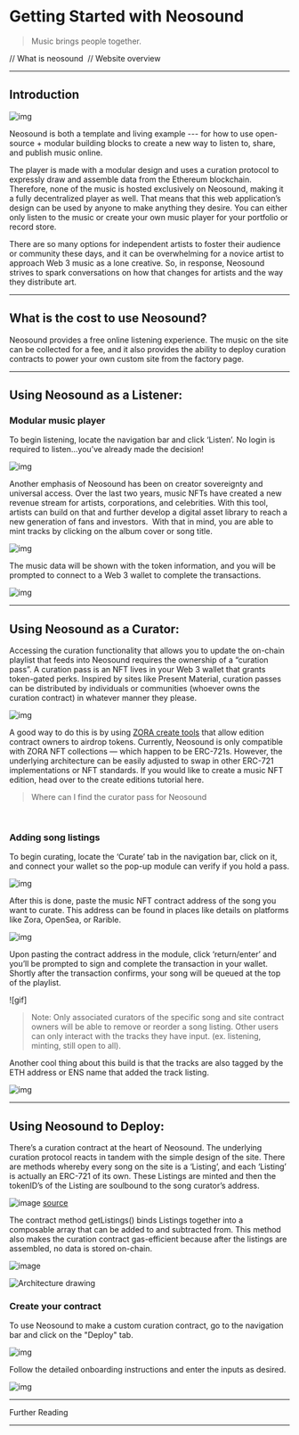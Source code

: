 # Getting Started with Neosound

>  Music brings people together.

// What is neosound 
// Website overview 

---

## Introduction

![img](https://github.com/public-assembly/public-assembly-docs/blob/main/static/02-B-02-Listen-Grid-Hover.png)

Neosound is both a template and living example --- for how to use open-source + modular building blocks to create a new way to listen to, share, and publish music online. 

The player is made with a modular design and uses a curation protocol to expressly draw and assemble data from the Ethereum blockchain. Therefore, none of the music is hosted exclusively on Neosound, making it a fully decentralized player as well. That means that this web application’s design can be used by anyone to make anything they desire. You can either only listen to the music or create your own music player for your portfolio or record store.

There are so many options for independent artists to foster their audience or community these days, and it can be overwhelming for a novice artist to approach Web 3 music as a lone creative. So, in response, Neosound strives to spark conversations on how that changes for artists and the way they distribute art.

---

## What is the cost to use Neosound?

Neosound provides a free online listening experience. The music on the site can be collected for a fee, and it also provides the ability to deploy curation contracts to power your own custom site from the factory page.

---

## Using Neosound as a Listener:

### Modular music player

To begin listening, locate the navigation bar and click ‘Listen’. No login is required to listen…you’ve already made the decision!

![img](https://github.com/public-assembly/public-assembly-docs/blob/main/static/02-A-02-Listen-List-Hover.png)

Another emphasis of Neosound has been on creator sovereignty and universal access. Over the last two years, music NFTs have created a new revenue stream for artists, corporations, and celebrities. With this tool, artists can build on that and further develop a digital asset library to reach a new generation of fans and investors. 
With that in mind, you are able to mint tracks by clicking on the album cover or song title.

![img](https://github.com/public-assembly/public-assembly-docs/blob/main/static/03-A-01-A-View%20Details-Select.png)

The music data will be shown with the token information, and you will be prompted to connect to a Web 3 wallet to complete the transactions.

![img](https://github.com/public-assembly/public-assembly-docs/blob/main/static/03-A-04-View%20Details-WalletConnected.png)

---

## Using Neosound as a Curator:

Accessing the curation functionality that allows you to update the on-chain playlist that feeds into Neosound requires the ownership of a “curation pass”. A curation pass is an NFT lives in your Web 3 wallet that grants token-gated perks. Inspired by sites like Present Material, curation passes can be distributed by individuals or communities (whoever owns the curation contract) in whatever manner they please.

![img](https://github.com/public-assembly/public-assembly-docs/blob/main/static/.png)

A good way to do this is by using [ZORA create tools](create.zora.co) that allow edition contract owners to airdrop tokens. Currently, Neosound is only compatible with ZORA NFT collections — which happen to be ERC-721s. However, the underlying architecture can be easily adjusted to swap in other ERC-721 implementations or NFT standards. If you would like to create a music NFT edition, head over to the create editions tutorial here.

> Where can I find the curator pass for Neosound 

 
### Adding song listings

To begin curating, locate the ‘Curate’ tab in the navigation bar, click on it, and connect your wallet so the pop-up module can verify if you hold a pass. 

![img](https://github.com/public-assembly/public-assembly-docs/blob/main/static/04-A-01-CurateModal-Default.png)

After this is done, paste the music NFT contract address of the song you want to curate. This address can be found in places like details on platforms like Zora, OpenSea, or Rarible.

![img](https://github.com/public-assembly/public-assembly-docs/blob/main/static/04-A-03-CurateModal-Connected.png)

Upon pasting the contract address in the module, click ‘return/enter’ and you’ll be prompted to sign and complete the transaction in your wallet. Shortly after the transaction confirms, your song will be queued at the top of the playlist.

![gif]

> Note: Only associated curators of the specific song and site contract owners will be able to remove or reorder a song listing. Other users can only interact with the tracks they have input. (ex. listening, minting, still open to all).

Another cool thing about this build is that the tracks are also tagged by the ETH address or ENS name that added the track listing.

![img](https://github.com/public-assembly/public-assembly-docs/blob/main/static/03-A-01-B-View%20Details-Scroll.png)

---

## Using Neosound to Deploy:

There’s a curation contract at the heart of Neosound. The underlying curation protocol reacts in tandem with the simple design of the site. There are methods whereby every song on the site is a ‘Listing’, and each ‘Listing’ is actually an ERC-721 of its own. These Listings are minted and then the tokenID’s of the Listing are soulbound to the song curator’s address.

![image](https://user-images.githubusercontent.com/91724117/193858474-455171a5-ac02-4363-bf7c-b7c84542a660.png)
[source](https://github.com/public-assembly/curation-protocol/blob/6eb6d8d5e824cdf68866d7c9c676b8d3d15bed45/src/interfaces/ICurator.sol)

The contract method getListings() binds Listings together into a composable array that can be added to and subtracted from. This method also makes the curation contract gas-efficient because after the listings are assembled, no data is stored on-chain.

![image](https://user-images.githubusercontent.com/91724117/193859332-9e17a38d-d2de-4e45-b8ed-2a15aa1201d6.png)

![Architecture drawing]()


### Create your contract

To use Neosound to make a custom curation contract, go to the navigation bar and click on the "Deploy" tab.

![img](https://github.com/public-assembly/public-assembly-docs/blob/main/static/click%20deploy.png)

Follow the detailed onboarding instructions and enter the inputs as desired.

![img](https://github.com/public-assembly/public-assembly-docs/blob/main/static/01-A-03-Start.png)

---

Further Reading

---
 
 





